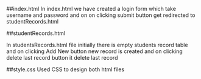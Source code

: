 ##index.html
In index.html we have created a login form which take username and password and on on clicking submit button get redirected to studentRecords.html

##studentRecords.html

In studentsRecords.html file initially there is empty students record table and on clicking Add New button new record is created and on clicking delete last record button it delete last record


##style.css
Used CSS to design both html files

